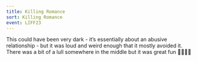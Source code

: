 ```yaml
---
title: Killing Romance
sort: Killing Romance
event: LIFF23
---
```

This could have been very dark - it’s essentially about an abusive relationship - but it was loud and weird enough that it mostly avoided it. There was a bit of a lull somewhere in the middle but it was great fun 🥘🥘🥘🥘
